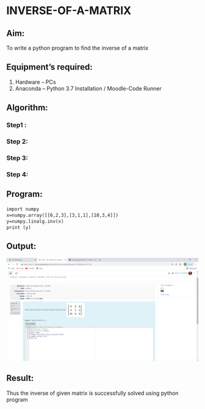 # INVERSE-OF-A-MATRIX
## Aim:
To write a python program to find the inverse of a matrix
## Equipment’s required:
1. 	Hardware – PCs
2. 	Anaconda – Python 3.7 Installation / Moodle-Code Runner
## Algorithm:
### Step1 : 
### Step 2: 
### Step 3: 
### Step 4: 

## Program:
~~~
import numpy
x=numpy.array([[6,2,3],[3,1,1],[10,3,4]])
y=numpy.linalg.inv(x)
print (y)
~~~
## Output:
![GitHub logo](inverse_matrix.png)
## Result:
Thus the inverse of given matrix is successfully solved using python program

